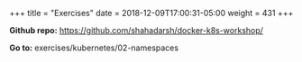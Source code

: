 +++
title = "Exercises"
date = 2018-12-09T17:00:31-05:00
weight = 431
+++

**Github repo:** https://github.com/shahadarsh/docker-k8s-workshop/

**Go to:** exercises/kubernetes/02-namespaces
